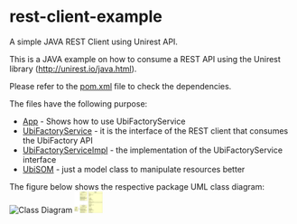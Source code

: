 # rest-client-example
A simple JAVA REST Client using Unirest API.

This is a JAVA example on how to consume a REST API using the Unirest library (http://unirest.io/java.html).

Please refer to the [pom.xml](https://github.com/carlosbate/rest-client-example/blob/master/pom.xml) file to check the dependencies.

The files have the following purpose:
  * [App](https://github.com/carlosbate/rest-client-example/blob/master/src/main/java/thesis/rest/App.java) - Shows how to use UbiFactoryService
  * [UbiFactoryService](https://github.com/carlosbate/rest-client-example/blob/master/src/main/java/thesis/rest/UbiFactoryService.java) - it is the interface of the REST client that consumes the UbiFactory API
  * [UbiFactoryServiceImpl](https://github.com/carlosbate/rest-client-example/blob/master/src/main/java/thesis/rest/UbiFactoryServiceImpl.java) - the implementation of the UbiFactoryService interface
  * [UbiSOM](https://github.com/carlosbate/rest-client-example/blob/master/src/main/java/thesis/rest/UbiSOM.java) - just a model class to manipulate resources better

The figure below shows the respective package UML class diagram:
![Class Diagram]()
<img src="https://github.com/carlosbate/rest-client-example/blob/master/class-diagram.png" width="50">
